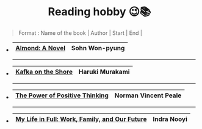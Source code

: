 
 <h1 align="center"> Reading hobby 😉📚 </h1>
 
 > Format : Name of the book | Author | Start | End | 
 
 
  - [Almond: A Novel](https://g.co/kgs/ih3cBX) | Sohn Won-pyung | 
      ---- | ---- | 
      
      ----
       
  - [Kafka on the Shore](https://g.co/kgs/mSL9ct) | Haruki Murakami | 
      ---- | ---- | 
      
      ----
 
  - [The Power of Positive Thinking](https://g.co/kgs/uQHmX7) | Norman Vincent Peale |
      ---- | ---- |
      
      ----
 
  - [My Life in Full: Work, Family, and Our Future](https://g.co/kgs/tpNg9s) | Indra Nooyi | 
     ---- | ---- | 

